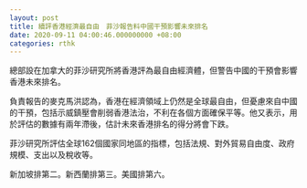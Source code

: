 ```yaml
---
layout: post
title: 續評香港經濟最自由　菲沙報告料中國干預影響未來排名
date: 2020-09-11 04:00:46.000000000 +08:00
categories: rthk
---
```


總部設在加拿大的菲沙研究所將香港評為最自由經濟體，但警告中國的干預會影響香港未來排名。

負責報告的麥克馬洪認為，香港在經濟領域上仍然是全球最自由，但憂慮來自中國的干預，包括示威鎮壓會削弱香港法治，不利在各個方面確保平等。他又表示，用於評估的數據有兩年滯後，估計未來香港排名的得分將會下跌。

菲沙研究所評估全球162個國家同地區的指標，包括法規、對外貿易自由度、政府規模、支出以及稅收等。

新加坡排第二。新西蘭排第三。美國排第六。
